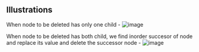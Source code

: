 <h2>Illustrations</h2>

When node to be deleted has only one child - 
![image](https://user-images.githubusercontent.com/56895638/175042564-ceee9f5a-cfd2-4cc0-9dbb-f873a3fa41b7.png)


When node to be deleted has both child, we find inorder succesor of node and replace its value and delete the successor node - 
![image](https://user-images.githubusercontent.com/56895638/175042895-4d83e334-383e-4996-ace1-b7c10f078992.png)
